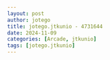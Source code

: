 ```yaml
---
layout: post
author: jotego
title: jotego.jtkunio - 4731644
date: 2024-11-09
categories: [Arcade, jtkunio]
tags: [jotego.jtkunio]
---
```


